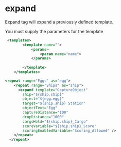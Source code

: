 # expand
Expand tag will expand a previously defined template.

You must supply the parameters for the template

``` xml
 <templates>
        <template name="">
            <params>
                <param name="name">         
            </params>
            
        </template>
    </templates>
```


``` xml
<repeat range="Eggs" as="egg">
    <repeat range="Ships" as="ship">
      <expand template="CaptureObject"
        ship="${ship.ship}"
        object="${egg.egg}"
        target="${ship.ship} Station"
        objectText="Egg"
        captureDistance="100"
        dropDistance="1000"
        cargoHold="${ship.ship}_Cargo"
        scoreVariable="${ship.ship}_Score"
        scoringEnabledVariable="Scoring_Allowed" />
    </repeat>
  </repeat>
```